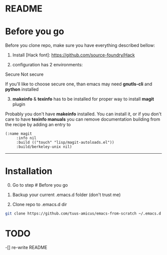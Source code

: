 # README #

# Before you go

Before you clone repo, make sure you have everything described bellow:

1. Install [Hack font]: https://github.com/source-foundry/Hack

2. configuration has 2 environments:

Secure
Not secure

If you'll like to choose secure one, than emacs may need **gnutls-cli** and **python** installed

3. **makeinfo** & **texinfo** has to be installed for proper way to install **magit** plugin

Probably you don't have **makeinfo** installed. You can install it, or if you don't care to have **texinfo manuals** you can remove documentation building from the recipe by adding an entry to

```emacs
(:name magit
     :info nil
     :build (("touch" "lisp/magit-autoloads.el"))
     :build/berkeley-unix nil)
```
***

# Installation

0. Go to step # Before you go

1. Backup your current .emacs.d folder (don't trust me)

2. Clone repo to .emacs.d dir

```bash
git clone https://github.com/tuus-amicus/emacs-from-scratch ~/.emacs.d

```

# TODO
-[] re-write README
